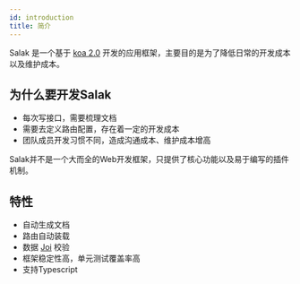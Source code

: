 ```yaml
---
id: introduction
title: 简介
---
```


Salak 是一个基于 [koa 2.0](https://github.com/koajs/koa) 开发的应用框架，主要目的是为了降低日常的开发成本以及维护成本。

## 为什么要开发Salak

- 每次写接口，需要梳理文档
- 需要去定义路由配置，存在着一定的开发成本
- 团队成员开发习惯不同，造成沟通成本、维护成本增高

Salak并不是一个大而全的Web开发框架，只提供了核心功能以及易于编写的插件机制。

## 特性

- 自动生成文档
- 路由自动装载
- 数据 [Joi](https://github.com/hapijs/joi/blob/master/API.md) 校验
- 框架稳定性高，单元测试覆盖率高
- 支持Typescript
